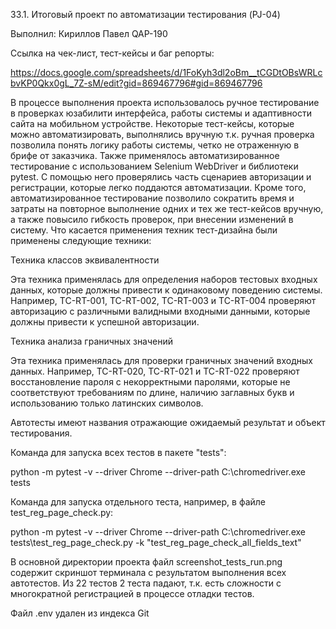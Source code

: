 33.1. Итоговый проект по автоматизации тестирования (PJ-04)

Выполнил: Кириллов Павел QAP-190

Ссылка на чек-лист, тест-кейсы и баг репорты:

https://docs.google.com/spreadsheets/d/1FoKyh3dl2oBm__tCGDtOBsWRLcbvKP0Qkx0gL_7Z-sM/edit?gid=869467796#gid=869467796

В процессе выполнения проекта использовалось ручное тестирование в проверках юзабилити интерфейса, работы системы и адаптивности сайта на мобильном устройстве. Некоторые тест-кейсы, которые можно автоматизировать, выполнялись вручную т.к. ручная проверка позволила понять логику работы системы, четко не отраженную в брифе от заказчика. Также применялось автоматизированное тестирование с использованием Selenium WebDriver и библиотеки pytest. С помощью него проверялись часть сценариев авторизации и регистрации, которые легко поддаются автоматизации. Кроме того, автоматизированное тестирование позволило сократить время и затраты на повторное выполнение одних и тех же тест-кейсов вручную, а также повысило гибкость проверок, при внесении изменений в систему. Что касается применения техник тест-дизайна были применены следующие техники:

Техника классов эквивалентности

Эта техника применялась для определения наборов тестовых входных данных, которые должны привести к одинаковому поведению системы. Например, TC-RT-001, TC-RT-002, TC-RT-003 и TC-RT-004 проверяют авторизацию с различными валидными входными данными, которые должны привести к успешной авторизации.

Техника анализа граничных значений

Эта техника применялась для проверки граничных значений входных данных. Например, TC-RT-020, TC-RT-021 и TC-RT-022 проверяют восстановление пароля с некорректными паролями, которые не соответствуют требованиям по длине, наличию заглавных букв и использованию только латинских символов.

Автотесты имеют названия отражающие ожидаемый результат и объект тестирования.

Команда для запуска всех тестов в пакете "tests":

python -m pytest -v --driver Chrome --driver-path C:\chromedriver.exe tests

Команда для запуска отдельного теста, например, в файле test_reg_page_check.py:

python -m pytest -v --driver Chrome --driver-path C:\chromedriver.exe tests\test_reg_page_check.py -k "test_reg_page_check_all_fields_text"

В основной директории проекта файл screenshot_tests_run.png содержит скриншот терминала с результатом выполнения всех автотестов. Из 22 тестов 2 теста падают, т.к. есть сложности с многократной регистрацией в процессе отладки тестов.

Файл .env удален из индекса Git
